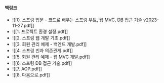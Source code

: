 
#### 백링크

- ![[0. 스프링 입문 - 코드로 배우는 스프링 부트, 웹 MVC, DB 접근 기술 v2023-11-27.pdf]]
- ![[1. 프로젝트 환경 설정.pdf]]
- ![[2. 스프링 웹 개발 기초.pdf]]
- ![[3. 회원 관리 예제 - 백엔드 개발.pdf]]
- ![[4. 스프링 빈과 의존관계.pdf]]
- ![[5. 회원 관리 예제 - 웹 MVC 개발.pdf]]
- ![[6. 스프링 DB 접근 기술.pdf]]
- ![[7. AOP.pdf]]
- ![[8. 다음으로.pdf]]

